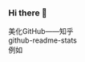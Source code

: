 ### Hi there 👋

<a harf=https://zhuanlan.zhihu.com/p/369995433>美化GitHub——知乎</a><br/>
<a harf=https://github.com/anuraghazra/github-readme-stats/blob/master/themes/README.md>github-readme-stats</a><br/>
<a harf=https://github.com/zhang-bcxb>例如</a><br/>
